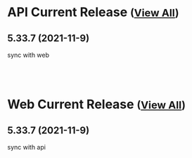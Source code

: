
# API Current Release <small>([View All](/API.md))</small>
## 5.33.7 (2021-11-9)
sync with web

<br><br>
# Web Current Release <small>([View All](/Web.md))</small>
## 5.33.7 (2021-11-9)
sync with api

  